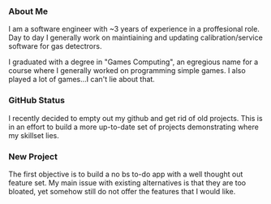 ### About Me

I am a software engineer with ~3 years of experience in a proffesional role.
Day to day I generally work on maintiaining and updating calibration/service software for gas detectrors.

I graduated with a degree in "Games Computing", an egregious name for a course where I generally worked on programming simple games.
I also played a lot of games...I can't lie about that.

### GitHub Status

I recently decided to empty out my github and get rid of old projects.
This is in an effort to build a more up-to-date set of projects demonstrating where my skillset lies.

### New Project

The first objective is to build a no bs to-do app with a well thought out feature set.
My main issue with existing alternatives is that they are too bloated, yet somehow still do not offer the features that I would like.

<!--
**DylanRKing/DylanRKing** is a ✨ _special_ ✨ repository because its `README.md` (this file) appears on your GitHub profile.

Here are some ideas to get you started:

- 🔭 I’m currently working on ...
- 🌱 I’m currently learning ...
- 👯 I’m looking to collaborate on ...
- 🤔 I’m looking for help with ...
- 💬 Ask me about ...
- 📫 How to reach me: ...
- 😄 Pronouns: ...
- ⚡ Fun fact: ...
-->
